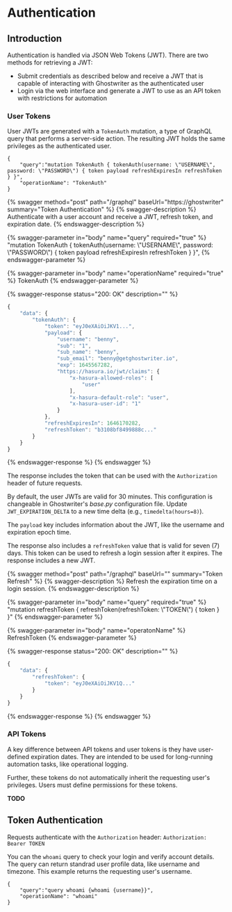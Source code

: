 # Authentication

## Introduction

Authentication is handled via JSON Web Tokens (JWT). There are two methods for retrieving a JWT:

* Submit credentials as described below and receive a JWT that is capable of interacting with Ghostwriter as the authenticated user
* Login via the web interface and generate a JWT to use as an API token with restrictions for automation

### User Tokens

User JWTs are generated with a `TokenAuth` mutation, a type of GraphQL query that performs a server-side action. The resulting JWT holds the same privileges as the authenticated user.

```
{
    "query":"mutation TokenAuth { tokenAuth(username: \"USERNAME\", password: \"PASSWORD\") { token payload refreshExpiresIn refreshToken } }",
    "operationName": "TokenAuth"
}
```

{% swagger method="post" path="/graphql" baseUrl="https://ghostwriter" summary="Token Authentication" %}
{% swagger-description %}
Authenticate with a user account and receive a JWT, refresh token, and expiration date.
{% endswagger-description %}

{% swagger-parameter in="body" name="query" required="true" %}
"mutation TokenAuth { tokenAuth(username: \\"USERNAME\\", password: \\"PASSWORD\\") { token payload refreshExpiresIn refreshToken } }",
{% endswagger-parameter %}

{% swagger-parameter in="body" name="operationName" required="true" %}
TokenAuth
{% endswagger-parameter %}

{% swagger-response status="200: OK" description="" %}
```javascript
{
    "data": {
        "tokenAuth": {
            "token": "eyJ0eXAiOiJKV1...",
            "payload": {
                "username": "benny",
                "sub": "1",
                "sub_name": "benny",
                "sub_email": "benny@getghostwriter.io",
                "exp": 1645567282,
                "https://hasura.io/jwt/claims": {
                    "x-hasura-allowed-roles": [
                        "user"
                    ],
                    "x-hasura-default-role": "user",
                    "x-hasura-user-id": "1"
                }
            },
            "refreshExpiresIn": 1646170282,
            "refreshToken": "b3108bf8499888c..."
        }
    }
}
```
{% endswagger-response %}
{% endswagger %}

The response includes the token that can be used with the `Authorization` header of future requests.

By default, the user JWTs are valid for 30 minutes. This configuration is changeable in Ghostwriter's _base.py_ configuration file. Update `JWT_EXPIRATION_DELTA` to a new time delta (e.g., `timedelta(hours=8)`).

The `payload` key includes information about the JWT, like the username and expiration epoch time.

The response also includes a `refreshToken` value that is valid for seven (7) days. This token can be used to refresh a login session after it expires. The response includes a new JWT.

{% swagger method="post" path="/graphql" baseUrl="" summary="Token Refresh" %}
{% swagger-description %}
Refresh the expiration time on a login session.
{% endswagger-description %}

{% swagger-parameter in="body" name="query" required="true" %}
"mutation refreshToken { refreshToken(refreshToken: \\"TOKEN\\") { token } }"
{% endswagger-parameter %}

{% swagger-parameter in="body" name="operatonName" %}
RefreshToken
{% endswagger-parameter %}

{% swagger-response status="200: OK" description="" %}
```javascript
{
    "data": {
        "refreshToken": {
            "token": "eyJ0eXAiOiJKV1Q..."
        }
    }
}
```
{% endswagger-response %}
{% endswagger %}

### API Tokens

A key difference between API tokens and user tokens is they have user-defined expiration dates. They are intended to be used for long-running automation tasks, like operational logging.

Further, these tokens do not automatically inherit the requesting user's privileges. Users must define permissions for these tokens.

**TODO**

## Token Authentication

Requests authenticate with the `Authorization` header: `Authorization: Bearer TOKEN`

You can the `whoami` query to check your login and verify account details. The query can return standrad user profile data, like username and timezone. This example returns the requesting user's username.

```
{
    "query":"query whoami {whoami {username}}",
    "operationName": "whoami"
}
```

&#x20;

